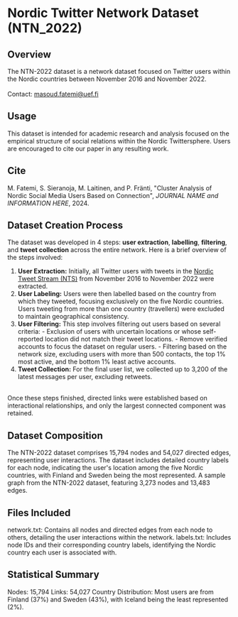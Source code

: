 # Nordic Twitter Network Dataset (NTN_2022)

## Overview
The NTN-2022 dataset is a network dataset focused on Twitter users within the Nordic countries between November 2016 and November 2022.
<br />
<br />
Contact: [masoud.fatemi@uef.fi](masoud.fatemi@uef.fi)

## Usage
This dataset is intended for academic research and analysis focused on the empirical structure of social relations within the Nordic Twittersphere. Users are encouraged to cite our paper in any resulting work.

## Cite
M. Fatemi, S. Sieranoja, M. Laitinen, and P. Fränti, "Cluster Analysis of Nordic Social Media Users Based on Connection", *JOURNAL NAME and INFORMATION HERE*, 2024.

## Dataset Creation Process
The dataset was developed in 4 steps: **user extraction**, **labelling**, **filtering**, and **tweet collection** across the entire network. Here is a brief overview of the steps involved:
<br />
  1. **User Extraction:** Initially, all Twitter users with tweets in the [Nordic Tweet Stream (NTS)](https://erepo.uef.fi/handle/123456789/6697) from November 2016 to November 2022 were extracted.
  2. **User Labeling:** Users were then labelled based on the country from which they tweeted, focusing exclusively on the five Nordic countries. Users tweeting from more than one country (travellers) were excluded to maintain geographical consistency.
  3. **User Filtering:** This step involves filtering out users based on several criteria:
    - Exclusion of users with uncertain locations or whose self-reported location did not match their tweet locations.
    - Remove verified accounts to focus the dataset on regular users.
    - Filtering based on the network size, excluding users with more than 500 contacts, the top 1% most active, and the bottom 1% least active accounts.
  5. **Tweet Collection:** For the final user list, we collected up to 3,200 of the latest messages per user, excluding retweets.
<br />
Once these steps finished, directed links were established based on interactional relationships, and only the largest connected component was retained.

## Dataset Composition
The NTN-2022 dataset comprises 15,794 nodes and 54,027 directed edges, representing user interactions. The dataset includes detailed country labels for each node, indicating the user's location among the five Nordic countries, with Finland and Sweden being the most represented.
A sample graph from the NTN-2022 dataset, featuring 3,273 nodes and 13,483 edges.

## Files Included
network.txt: Contains all nodes and directed edges from each node to others, detailing the user interactions within the network.
labels.txt: Includes node IDs and their corresponding country labels, identifying the Nordic country each user is associated with.

## Statistical Summary
Nodes: 15,794
Links: 54,027
Country Distribution: Most users are from Finland (37%) and Sweden (43%), with Iceland being the least represented (2%).




